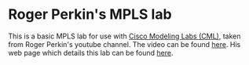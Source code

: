 # Roger Perkin's MPLS lab
This is a basic MPLS lab for use with [Cisco Modeling Labs (CML)](https://www.cisco.com/c/en/us/products/cloud-systems-management/modeling-labs/index.html), taken from Roger Perkin's youtube channel.   The video can be found [here](https://www.youtube.com/watch?v=V9ij7se6VDw).   His web page which details this lab can be found [here](https://www.rogerperkin.co.uk/ccie/mpls/cisco-mpls-tutorial/).
